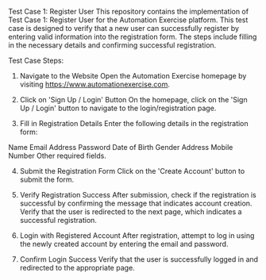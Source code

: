 Test Case 1: Register User
This repository contains the implementation of Test Case 1: Register User for the Automation Exercise platform. This test case is designed to verify that a new user can successfully register by entering valid information into the registration form. The steps include filling in the necessary details and confirming successful registration.

Test Case Steps:
1. Navigate to the Website
Open the Automation Exercise homepage by visiting https://www.automationexercise.com.

2. Click on 'Sign Up / Login' Button
On the homepage, click on the 'Sign Up / Login' button to navigate to the login/registration page.

3. Fill in Registration Details
Enter the following details in the registration form:

Name
Email Address
Password
Date of Birth
Gender
Address
Mobile Number
Other required fields.

4. Submit the Registration Form
Click on the 'Create Account' button to submit the form.

5. Verify Registration Success
After submission, check if the registration is successful by confirming the message that indicates account creation. Verify that the user is redirected to the next page, which indicates a successful registration.

6. Login with Registered Account
After registration, attempt to log in using the newly created account by entering the email and password.

7. Confirm Login Success
Verify that the user is successfully logged in and redirected to the appropriate page.
